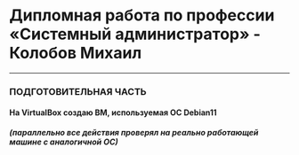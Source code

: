 # Дипломная работа по профессии «Системный администратор» - Колобов Михаил

---
### ПОДГОТОВИТЕЛЬНАЯ ЧАСТЬ
#### На VirtualBox создаю ВМ, используемая ОС Debian11
***(параллельно все действия проверял на реально работающей машине с аналогичной ОС)***

